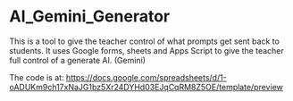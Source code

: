 # AI_Gemini_Generator
This is a tool to give the teacher control of what prompts get sent back to students. 
It uses Google forms, sheets and Apps Script to give the teacher full control of a generate AI. (Gemini)

The code is at: https://docs.google.com/spreadsheets/d/1-oADUKm9ch17xNaJG1bz5Xr24DYHd03EJqCqRM8Z5OE/template/preview
